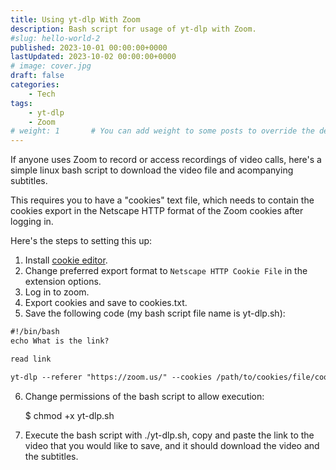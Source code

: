 ```yaml
---
title: Using yt-dlp With Zoom
description: Bash script for usage of yt-dlp with Zoom.
#slug: hello-world-2
published: 2023-10-01 00:00:00+0000
lastUpdated: 2023-10-02 00:00:00+0000
# image: cover.jpg
draft: false
categories:
    - Tech
tags:
    - yt-dlp
    - Zoom
# weight: 1       # You can add weight to some posts to override the default sorting (date descending)
---
```


If anyone uses Zoom to record or access recordings of video calls, here's a simple linux bash script to download the video file and acompanying subtitles.

This requires you to have a "cookies" text file, which needs to contain the cookies export in the Netscape HTTP format of the Zoom cookies after logging in.

Here's the steps to setting this up:

1. Install [cookie editor](https://microsoftedge.microsoft.com/addons/detail/cookie-editor/ajfboaconbpkglpfanbmlfgojgndmhmc).
2. Change preferred export format to `Netscape HTTP Cookie File` in the extension options.
3. Log in to zoom.
4. Export cookies and save to cookies.txt.
5. Save the following code (my bash script file name is yt-dlp.sh):

```html
#!/bin/bash
echo What is the link?

read link

yt-dlp --referer "https://zoom.us/" --cookies /path/to/cookies/file/cookies.txt -o "%(title)s-%(id)s.%(ext)s" --write-subs $link
```

6. Change permissions of the bash script to allow execution:

    $ chmod +x yt-dlp.sh

7. Execute the bash script with ./yt-dlp.sh, copy and paste the link to the video that you would like to save, and it should download the video and the subtitles.